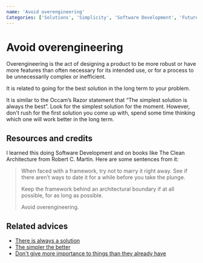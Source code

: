 ```yaml
---
name: 'Avoid overengineering'
Categories: ['Solutions', 'Simplicity', 'Software Development', 'Future']
---
```

# Avoid overengineering

Overengineering is the act of designing a product to be more robust or have more features than often necessary for its intended use, or for a process to be unnecessarily complex or inefficient.

It is related to going for the best solution in the long term to your problem.

It is similar to the Occam’s Razor statement that “The simplest solution is always the best”. Look for the simplest solution for the moment. However, don't rush for the first solution you come up with, spend some time thinking which one will work better in the long term.

## Resources and credits

I learned this doing Software Development and on books like The Clean Architecture from Robert C. Martin. Here are some sentences from it:

> When faced with a framework, try not to marry it right away. See if there aren’t ways to date it for a while before you take the plunge.
>
> Keep the framework behind an architectural boundary if at all possible, for as long as possible.
>
> Avoid overengineering.

## Related advices

- [There is always a solution](../There%20is%20always%20a%20solution/index.md)
- [The simpler the better](../The%20simpler%20the%20better/index.md)
- [Don't give more importance to things than they already have](../Don't%20give%20more%20importance%20to%20things%20than%20they%20already%20have/index.md)
